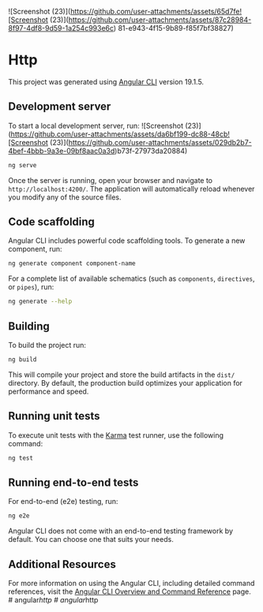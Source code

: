 ![Screenshot (23)](https://github.com/user-attachments/assets/65d7fe![Screenshot (23)](https://github.com/user-attachments/assets/87c28984-8f97-4df8-9d59-1a254c993e6c)
81-e943-4f15-9b89-f85f7bf38827)
# Http

This project was generated using [Angular CLI](https://github.com/angular/angular-cli) version 19.1.5.

## Development server

To start a local development server, run:
![Screenshot (23)](https://github.com/user-attachments/assets/da6bf199-dc88-48cb![Screenshot (23)](https://github.com/user-attachments/assets/029db2b7-4bef-4bbb-9a3e-09bf8aac0a3d)b73f-27973da20884)

```bash
ng serve
```

Once the server is running, open your browser and navigate to `http://localhost:4200/`. The application will automatically reload whenever you modify any of the source files.

## Code scaffolding

Angular CLI includes powerful code scaffolding tools. To generate a new component, run:

```bash
ng generate component component-name
```

For a complete list of available schematics (such as `components`, `directives`, or `pipes`), run:

```bash
ng generate --help
```

## Building

To build the project run:

```bash
ng build
```

This will compile your project and store the build artifacts in the `dist/` directory. By default, the production build optimizes your application for performance and speed.

## Running unit tests

To execute unit tests with the [Karma](https://karma-runner.github.io) test runner, use the following command:

```bash
ng test
```

## Running end-to-end tests

For end-to-end (e2e) testing, run:

```bash
ng e2e
```

Angular CLI does not come with an end-to-end testing framework by default. You can choose one that suits your needs.

## Additional Resources

For more information on using the Angular CLI, including detailed command references, visit the [Angular CLI Overview and Command Reference](https://angular.dev/tools/cli) page.
#   a n g u l a r _ h t t p 
 
 #   a n g u l a r _ h t t p 
 
 

